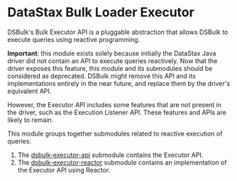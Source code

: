 # DataStax Bulk Loader Executor

DSBulk's Bulk Executor API is a pluggable abstraction that allows DSBulk to execute queries using 
reactive programming.

**Important**: this module exists solely because initially the DataStax Java driver did not contain 
an API to execute queries reactively. Now that the driver exposes this feature, this module and its 
submodules should be considered as deprecated. DSBulk might remove this API and its implementations 
entirely in the near future, and replace them by the driver's equivalent API.

However, the Executor API includes some features that are not present in the driver, such as the 
Execution Listener API. These features and APIs are likely to remain.

This module groups together submodules related to reactive execution of queries:

1. The [dsbulk-executor-api](./api) submodule contains the Executor API.
2. The [dsbulk-executor-reactor](./reactor) submodule contains an implementation of the Executor API
   using Reactor.

